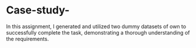 # Case-study-
In this assignment, I generated and utilized two dummy datasets of own to successfully complete the task, demonstrating a thorough understanding of the requirements.

